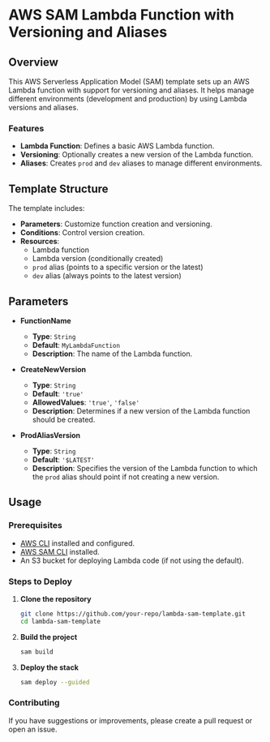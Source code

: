 # AWS SAM Lambda Function with Versioning and Aliases

## Overview

This AWS Serverless Application Model (SAM) template sets up an AWS Lambda function with support for versioning and aliases. It helps manage different environments (development and production) by using Lambda versions and aliases.

### Features

- **Lambda Function**: Defines a basic AWS Lambda function.
- **Versioning**: Optionally creates a new version of the Lambda function.
- **Aliases**: Creates `prod` and `dev` aliases to manage different environments.

## Template Structure

The template includes:
- **Parameters**: Customize function creation and versioning.
- **Conditions**: Control version creation.
- **Resources**:
  - Lambda function
  - Lambda version (conditionally created)
  - `prod` alias (points to a specific version or the latest)
  - `dev` alias (always points to the latest version)

## Parameters

- **FunctionName**
  - **Type**: `String`
  - **Default**: `MyLambdaFunction`
  - **Description**: The name of the Lambda function.

- **CreateNewVersion**
  - **Type**: `String`
  - **Default**: `'true'`
  - **AllowedValues**: `'true'`, `'false'`
  - **Description**: Determines if a new version of the Lambda function should be created.

- **ProdAliasVersion**
  - **Type**: `String`
  - **Default**: `'$LATEST'`
  - **Description**: Specifies the version of the Lambda function to which the `prod` alias should point if not creating a new version.

## Usage

### Prerequisites

- [AWS CLI](https://docs.aws.amazon.com/cli/latest/userguide/cli-configure-quickstart.html) installed and configured.
- [AWS SAM CLI](https://docs.aws.amazon.com/serverless-application-model/latest/developerguide/install-sam-cli.html) installed.
- An S3 bucket for deploying Lambda code (if not using the default).

### Steps to Deploy

1. **Clone the repository**

   ```bash
   git clone https://github.com/your-repo/lambda-sam-template.git
   cd lambda-sam-template

2. **Build the project**

   ```bash
   sam build

3. **Deploy the stack**

   ```bash
   sam deploy --guided

### Contributing

If you have suggestions or improvements, please create a pull request or open an issue.